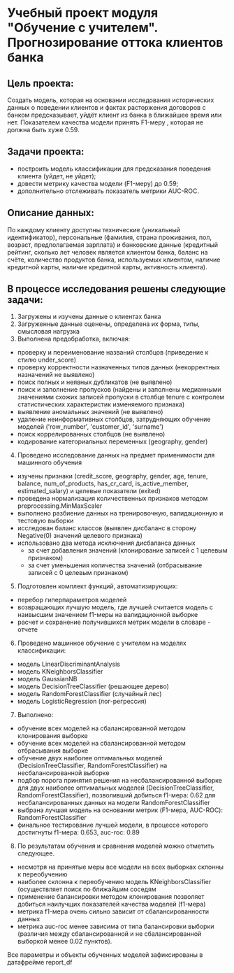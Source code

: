 # Учебный проект модуля "Обучение с учителем". Прогнозирование оттока клиентов банка

## Цель проекта:
Создать модель, которая на основании исследования исторических данных о поведении клиентов и фактах расторжения договоров с банком предсказывает, уйдёт клиент из банка в ближайшее время или нет. Показателем качества модели принять F1-меру , которая не должна быть хуже 0.59.

## Задачи проекта:
- построить модель классификации для предсказания поведения клиента (уйдет, не уйдет);
- довести метрику качества модели (F1-меру) до 0.59;
- дополнительно отслеживать показатель метрики AUC-ROC.

## Описание данных:
По каждому клиенту доступны технические (уникальный идентификатор), персональные (фамилия, страна проживания, пол, возраст, предполагаемая зарплата) и банковские данные (кредитный рейтинг, сколько лет человек является клиентом банка, баланс на счёте, количество продуктов банка, используемых клиентом, наличие кредитной карты, наличие кредитной карты, активность клиента).

## В процессе исследования решены следующие задачи:
1. Загружены и изучены данные о клиентах банка
2. Загруженные данные оценены, определена их форма, типы, смысловая нагрузка
3. Выполнена предобработка, включая:
 - проверку и переименование названий столбцов (приведение к стилю under_score)
 - проверку корректности назначенных типов данных (некорректных назначений не выявлено)
 - поиск полных и неявных дубликатов (не выявлено) 
 - поиск и заполнение пропусков (найдены и заполнены медианными значениями схожих записей пропуски в столбце tenure c контролем статистических характеристик изменяемого признака)
 - выявление аномальных значений (не выявлено)
 - удаление неинформативных столбцов, затрудняющих обучение моделей ('row_number', 'customer_id', 'surname')
 - поиск коррелированных столбцов (не выявлено)
 - кодирование категориальных переменных (geography, gender)
4. Проведено исследование данных на предмет применимости для машинного обучения
 - изучены признаки (credit_score, geography, gender, age, tenure, balance, num_of_products, has_cr_card, is_active_member, estimated_salary) и целевые показатели (exited)
 - проведена нормализация количественных признаков методом preprocessing.MinMaxScaler
 - выполнено разбиение данных на тренировочную, валидационную и тестовую выборки
 - исследован баланс классов (выявлен дисбаланс в сторону Negative(0) значений целевого признака)
 - использовано два метода исключения дисбаланса данных
     - за счет добавления значений (клонирование записей с 1 целевым признаком)
     - за счет уменьшения количества значений (отбрасывание записей с 0 целевым признаком)
5. Подготовлен комплект функций, автоматизирующих:
 - перебор гиперпараметров моделей
 - возвращающих лучшую модель, где лучшей считается модель с наивысшим значением f1-меры на валидационной выборке
 - расчет и сохранение получившихся метрик модели в словаре - отчете

6. Проведено машинное обучение с учителем на моделях классификации:
- модель LinearDiscriminantAnalysis
- модель KNeighborsClassifier
- модель GaussianNB
- модель DecisionTreeClassifier (решающее дерево)
- модель RandomForestClassifier (случайный лес)
- модель LogisticRegression (лог-регрессия)

7. Выполнено:
- обучение всех моделей на сбалансированной методом клонирования выборке
- обучение всех моделей на сбалансированной методом отбрасывания выборке
- обучение двух наиболее оптимальных моделей (DecisionTreeClassifier, RandomForestClassifier) на несбалансированной выборке
- подбор порога принятия решения на несбалансированной выборке для двух наиболее оптимальных моделей (DecisionTreeClassifier, RandomForestClassifier), позволивший добиться f1-мера: 0.62 для несбалансированных данных на модели RandomForestClassifier
- выбрана лучшая модель на основании метрик (F1-мера, AUC-ROC): RandomForestClassifier
- финальное тестирование лучшей модели, в процессе которого достигнуты f1-мера: 0.653, auc-roc: 0.89 
   
8. По результатам обучения и сравнения моделей можно отметить следующее.
- несмотря на принятые меры все модели на всех выборках склонны к переобучению
- наиболее склонна к переобучению модель KNeighborsClassifier (осуществляет поиск по ближайшим соседям
- применение балансировки методом клонирования позволяет добиться наилучщих показателей качества моделей (f1-мера)
- метрика f1-мера очень сильно зависит от сбалансированности данных
- метрика auc-roc менее зависима от типа балансировки выборки (различия между сбалансированной и не сбалансированной выборкой менее 0.02 пунктов).
   
Все параметры и объекты обученных моделей зафиксированы в датафрейме report_df
